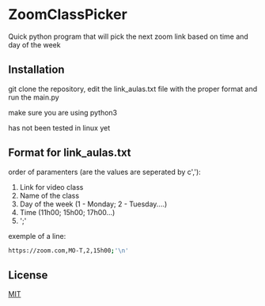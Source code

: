 # ZoomClassPicker

Quick python program that will pick the next zoom link based on time and day of the week

## Installation

git clone the repository, edit the link_aulas.txt file with the proper format and run the main.py

make sure you are using python3

has not been tested in linux yet

## Format for link_aulas.txt
order of paramenters (are the values are seperated by c','):
1. Link for video class
2. Name of the class
3. Day of the week (1 - Monday; 2 - Tuesday....)
4. Time (11h00; 15h00; 17h00...)
5. ';'

exemple of a line:
```bash
https://zoom.com,MO-T,2,15h00;'\n'
```



## License
[MIT](https://choosealicense.com/licenses/mit/)
